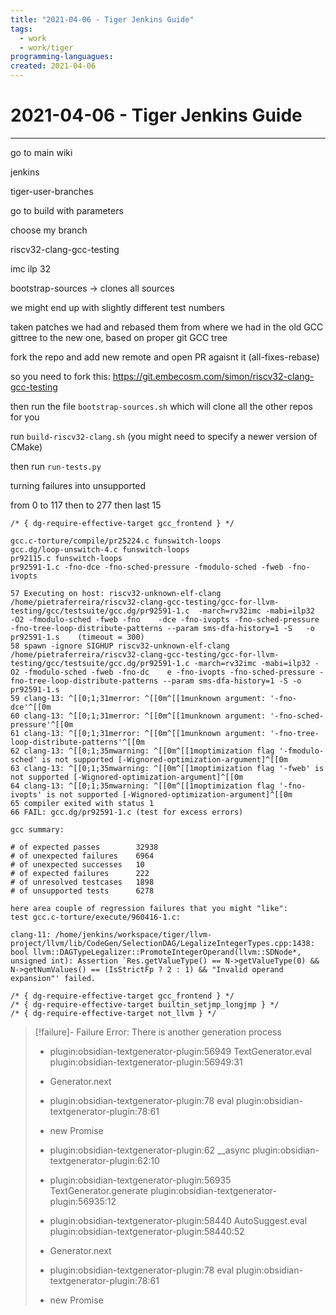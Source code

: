 ```yaml
---
title: "2021-04-06 - Tiger Jenkins Guide"
tags:
  - work
  - work/tiger
programming-languagues:
created: 2021-04-06
---
```

# 2021-04-06 - Tiger Jenkins Guide
---
go to main wiki

jenkins

tiger-user-branches

go to build with parameters

choose my branch

riscv32-clang-gcc-testing

imc ilp 32

bootstrap-sources -> clones all sources

we might end up with slightly different test numbers

taken patches we had and rebased them from where we had in the old GCC gittree to the new one, based on proper git GCC tree

fork the repo and add new remote and open PR agaisnt it (all-fixes-rebase)

so you need to fork this: https://git.embecosm.com/simon/riscv32-clang-gcc-testing

then run the file `bootstrap-sources.sh` which will clone all the other repos for you

run `build-riscv32-clang.sh` (you might need to specify a newer version of CMake)

then run `run-tests.py`

turning failures into unsupported

from 0 to 117 then to 277 then last 15

```
/* { dg-require-effective-target gcc_frontend } */

gcc.c-torture/compile/pr25224.c funswitch-loops
gcc.dg/loop-unswitch-4.c funswitch-loops
pr92115.c funswitch-loops
pr92591-1.c -fno-dce -fno-sched-pressure -fmodulo-sched -fweb -fno-ivopts

57 Executing on host: riscv32-unknown-elf-clang /home/pietraferreira/riscv32-clang-gcc-testing/gcc-for-llvm-testing/gcc/testsuite/gcc.dg/pr92591-1.c  -march=rv32imc -mabi=ilp32     -O2 -fmodulo-sched -fweb -fno    -dce -fno-ivopts -fno-sched-pressure -fno-tree-loop-distribute-patterns --param sms-dfa-history=1 -S   -o pr92591-1.s    (timeout = 300)
58 spawn -ignore SIGHUP riscv32-unknown-elf-clang /home/pietraferreira/riscv32-clang-gcc-testing/gcc-for-llvm-testing/gcc/testsuite/gcc.dg/pr92591-1.c -march=rv32imc -mabi=ilp32 -O2 -fmodulo-sched -fweb -fno-dc    e -fno-ivopts -fno-sched-pressure -fno-tree-loop-distribute-patterns --param sms-dfa-history=1 -S -o pr92591-1.s
59 clang-13: ^[[0;1;31merror: ^[[0m^[[1munknown argument: '-fno-dce'^[[0m
60 clang-13: ^[[0;1;31merror: ^[[0m^[[1munknown argument: '-fno-sched-pressure'^[[0m
61 clang-13: ^[[0;1;31merror: ^[[0m^[[1munknown argument: '-fno-tree-loop-distribute-patterns'^[[0m
62 clang-13: ^[[0;1;35mwarning: ^[[0m^[[1moptimization flag '-fmodulo-sched' is not supported [-Wignored-optimization-argument]^[[0m
63 clang-13: ^[[0;1;35mwarning: ^[[0m^[[1moptimization flag '-fweb' is not supported [-Wignored-optimization-argument]^[[0m
64 clang-13: ^[[0;1;35mwarning: ^[[0m^[[1moptimization flag '-fno-ivopts' is not supported [-Wignored-optimization-argument]^[[0m
65 compiler exited with status 1
66 FAIL: gcc.dg/pr92591-1.c (test for excess errors)

gcc summary:

# of expected passes		32938
# of unexpected failures	6964
# of unexpected successes	10
# of expected failures		222
# of unresolved testcases	1898
# of unsupported tests		6278

here area couple of regression failures that you might "like":
test gcc.c-torture/execute/960416-1.c:

clang-11: /home/jenkins/workspace/tiger/llvm-project/llvm/lib/CodeGen/SelectionDAG/LegalizeIntegerTypes.cpp:1438: bool llvm::DAGTypeLegalizer::PromoteIntegerOperand(llvm::SDNode*, unsigned int): Assertion `Res.getValueType() == N->getValueType(0) && N->getNumValues() == (IsStrictFp ? 2 : 1) && "Invalid operand expansion"' failed.

/* { dg-require-effective-target gcc_frontend } */
/* { dg-require-effective-target builtin_setjmp_longjmp } */
/* { dg-require-effective-target not_llvm } */
```
> [!failure]- Failure 
>   Error: There is another generation process
>   
>   - plugin:obsidian-textgenerator-plugin:56949 TextGenerator.eval
>     plugin:obsidian-textgenerator-plugin:56949:31
>   
>   - Generator.next
>   
>   - plugin:obsidian-textgenerator-plugin:78 eval
>     plugin:obsidian-textgenerator-plugin:78:61
>   
>   - new Promise
>   
>   - plugin:obsidian-textgenerator-plugin:62 __async
>     plugin:obsidian-textgenerator-plugin:62:10
>   
>   - plugin:obsidian-textgenerator-plugin:56935 TextGenerator.generate
>     plugin:obsidian-textgenerator-plugin:56935:12
>   
>   - plugin:obsidian-textgenerator-plugin:58440 AutoSuggest.eval
>     plugin:obsidian-textgenerator-plugin:58440:52
>   
>   - Generator.next
>   
>   - plugin:obsidian-textgenerator-plugin:78 eval
>     plugin:obsidian-textgenerator-plugin:78:61
>   
>   - new Promise
>   
>  
